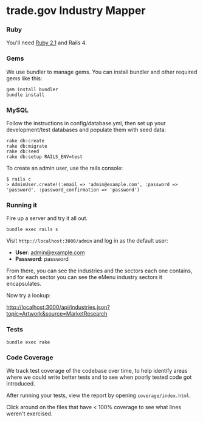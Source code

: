trade.gov Industry Mapper
==============

### Ruby

You'll need [Ruby 2.1](http://www.ruby-lang.org/en/downloads/) and Rails 4.

### Gems

We use bundler to manage gems. You can install bundler and other required gems like this:

    gem install bundler
    bundle install

### MySQL

Follow the instructions in config/database.yml, then set up your development/test databases and populate them with seed data:

    rake db:create
    rake db:migrate
    rake db:seed
    rake db:setup RAILS_ENV=test

To create an admin user, use the rails console:

    $ rails c
    > AdminUser.create!(:email => 'admin@example.com', :password => 'password', :password_confirmation => 'password')

### Running it

Fire up a server and try it all out.

    bundle exec rails s

Visit `http://localhost:3000/admin` and log in as the default user:

* __User__: admin@example.com
* __Password__: password

From there, you can see the industries and the sectors each one contains, and for each sector you can see the eMenu industry sectors it encapsulates.

Now try a lookup:

<http://localhost:3000/api/industries.json?topic=Artwork&source=MarketResearch>

### Tests

    bundle exec rake

### Code Coverage

We track test coverage of the codebase over time, to help identify areas where we could write better tests and to see when poorly tested code got introduced.

After running your tests, view the report by opening `coverage/index.html`.

Click around on the files that have < 100% coverage to see what lines weren't exercised.
